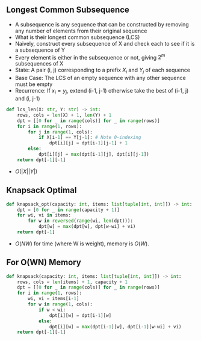 ## Longest Common Subsequence
- A subsequence is any sequence that can be constructed by removing any number of elements from their original sequence
- What is their longest common subsequence (LCS)
- Naively, construct every subsequence of X and check each to see if it is a subsequence of Y
- Every element is either in the subsequence or not, giving $2^m$ subsequences of X
- State: A pair (i, j) corresponding to a prefix $X_i$ and $Y_j$ of each sequence
- Base Case: The LCS of an empty sequence with any other sequence must be empty
- Recurrence: If $x_i = y_j$, extend (i-1, j-1) otherwise take the best of (i-1, j) and (i, j-1)
```python
def lcs_len(X: str, Y: str) -> int:
	rows, cols = len(X) + 1, len(Y) + 1
	dpt = [[0 for _ in range(cols)] for _ in range(rows)]
	for i in range(1, rows):
		for j in range(1, cols):
			if X[i-1] == Y[j-1]: # Note 0-indexing
				dpt[i][j] = dpt[i-1][j-1] + 1
		else:
			dpt[i][j] = max(dpt[i-1][j], dpt[i][j-1])
	return dpt[-1][-1]
```
- $O(|X||Y|)$

## Knapsack Optimal
```python
def knapsack_opt(capacity: int, items: list[tuple[int, int]]) -> int:
	dpt = [0 for _ in range(capacity + 1)]
	for wi, vi in items:
		for w in reversed(range(wi, len(dpt))):
			dpt[w] = max(dpt[w], dpt[w-wi] + vi)
	return dpt[-1]
```
- $O(NW)$ for time (where W is weight), memory is $O(W)$. 

## For O(WN) Memory
```python 
def knapsack(capacity: int, items: list[tuple[int, int]]) -> int:
	rows, cols = len(items) + 1, capacity + 1
	dpt = [[0 for _ in range(cols)] for _ in range(rows)]
	for i in range(1, rows):
		wi, vi = items[i-1]
		for w in range(1, cols):
			if w < wi:
				dpt[i][w] = dpt[i-1][w]
			else:
				dpt[i][w] = max(dpt[i-1][w], dpt[i-1][w-wi] + vi)
	return dpt[-1][-1]
```